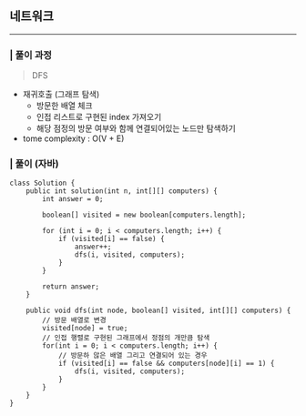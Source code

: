 ## 네트워크

---

### | 풀이 과정

> DFS

- 재귀호출 (그래프 탐색)
  - 방문한 배열 체크
  - 인접 리스트로 구현된 index 가져오기
  - 해당 점정의 방문 여부와 함께 연결되어있는 노드만 탐색하기
- tome complexity : O(V + E)

### | 풀이 (자바)

```
class Solution {
    public int solution(int n, int[][] computers) {
        int answer = 0;

        boolean[] visited = new boolean[computers.length];

        for (int i = 0; i < computers.length; i++) {
            if (visited[i] == false) {
                answer++;
                dfs(i, visited, computers);
            }
        }

        return answer;
    }

    public void dfs(int node, boolean[] visited, int[][] computers) {
        // 방문 배열로 변경
        visited[node] = true;
        // 인접 행렬로 구현된 그래프에서 정점의 개만큼 탐색
        for(int i = 0; i < computers.length; i++) {
            // 방문하 않은 배열 그리고 연결되어 있는 경우
            if (visited[i] == false && computers[node][i] == 1) {
                dfs(i, visited, computers);
            }
        }
    }
}
```
